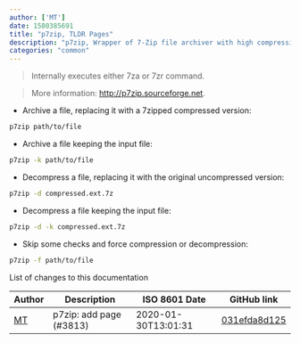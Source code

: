 ```yaml
---
author: ['MT']
date: 1580385691
title: "p7zip, TLDR Pages"
description: "p7zip, Wrapper of 7-Zip file archiver with high compression ratio."
categories: "common"
---
```

> Internally executes either 7za or 7zr command.

> More information: <http://p7zip.sourceforge.net>.

- Archive a file, replacing it with a 7zipped compressed version:

```bash
p7zip path/to/file
```

- Archive a file keeping the input file:

```bash
p7zip -k path/to/file
```

- Decompress a file, replacing it with the original uncompressed version:

```bash
p7zip -d compressed.ext.7z
```

- Decompress a file keeping the input file:

```bash
p7zip -d -k compressed.ext.7z
```

- Skip some checks and force compression or decompression:

```bash
p7zip -f path/to/file
```
List of changes to this documentation


Author | Description | ISO 8601 Date | GitHub link
------|-----|-----|-----
[MT](mailto:59728838+mt-empty@users.noreply.github.com) | p7zip: add page (#3813) | 2020-01-30T13:01:31 | [031efda8d125](https://github.com/tldr-pages/tldr/commit/031efda8d125cb43acb638b150e9670f0c544694)

